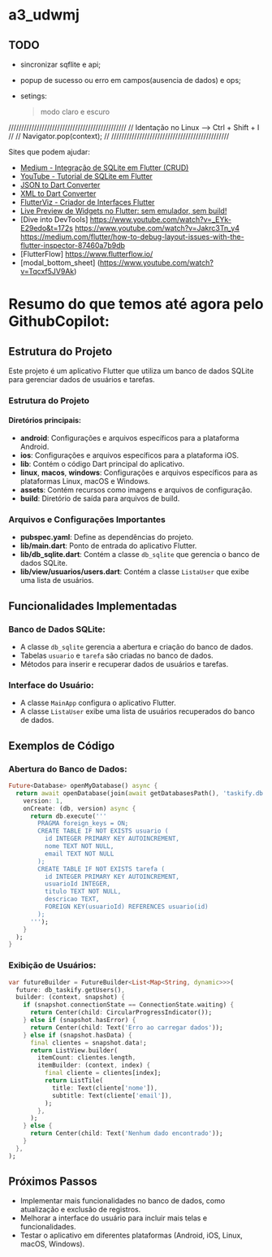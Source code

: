 # a3_udwmj

## TODO ##

- sincronizar sqflite e api;

- popup de sucesso ou erro em campos(ausencia de dados) e ops;

- setings:
  > modo claro e escuro


//////////////////////////////////////////////
// Identação no Linux --> Ctrl + Shift + I  //
// Navigator.pop(context);                  //
//////////////////////////////////////////////


Sites que podem ajudar:

- [Medium - Integração de SQLite em Flutter (CRUD)](https://medium.com/@purvangsuvagiya/a-step-by-step-guide-to-integrate-sqlite-in-your-flutter-app-crud-696f50f4f481)
- [YouTube - Tutorial de SQLite em Flutter](https://www.youtube.com/watch?v=A2k290Fj_UA)
- [JSON to Dart Converter](https://javiercbk.github.io/json_to_dart/)
- [XML to Dart Converter](https://jsonformatter.org/xml-to-dart)
- [FlutterViz - Criador de Interfaces Flutter](https://app.flutterviz.com/)
- [Live Preview de Widgets no Flutter: sem emulador, sem build!](https://www.youtube.com/watch?v=IjGrYy7HfFA)
- [Dive into DevTools]
  https://www.youtube.com/watch?v=_EYk-E29edo&t=172s
  https://www.youtube.com/watch?v=Jakrc3Tn_y4
  https://medium.com/flutter/how-to-debug-layout-issues-with-the-flutter-inspector-87460a7b9db
- [FlutterFlow] https://www.flutterflow.io/
- [modal_bottom_sheet] (https://www.youtube.com/watch?v=Tqcxf5JV9Ak)

# Resumo do que temos até agora pelo GithubCopilot:

## Estrutura do Projeto

Este projeto é um aplicativo Flutter que utiliza um banco de dados SQLite para gerenciar dados de usuários e tarefas.

### Estrutura do Projeto

#### Diretórios principais:

- **android**: Configurações e arquivos específicos para a plataforma Android.
- **ios**: Configurações e arquivos específicos para a plataforma iOS.
- **lib**: Contém o código Dart principal do aplicativo.
- **linux**, **macos**, **windows**: Configurações e arquivos específicos para as plataformas Linux, macOS e Windows.
- **assets**: Contém recursos como imagens e arquivos de configuração.
- **build**: Diretório de saída para arquivos de build.

### Arquivos e Configurações Importantes

- **pubspec.yaml**: Define as dependências do projeto.
- **lib/main.dart**: Ponto de entrada do aplicativo Flutter.
- **lib/db_sqlite.dart**: Contém a classe `db_sqlite` que gerencia o banco de dados SQLite.
- **lib/view/usuarios/users.dart**: Contém a classe `ListaUser` que exibe uma lista de usuários.

## Funcionalidades Implementadas

### Banco de Dados SQLite:

- A classe `db_sqlite` gerencia a abertura e criação do banco de dados.
- Tabelas `usuario` e `tarefa` são criadas no banco de dados.
- Métodos para inserir e recuperar dados de usuários e tarefas.

### Interface do Usuário:

- A classe `MainApp` configura o aplicativo Flutter.
- A classe `ListaUser` exibe uma lista de usuários recuperados do banco de dados.

## Exemplos de Código

### Abertura do Banco de Dados:

```dart
Future<Database> openMyDatabase() async {
  return await openDatabase(join(await getDatabasesPath(), 'taskify.db'),
    version: 1,
    onCreate: (db, version) async {
      return db.execute('''
        PRAGMA foreign_keys = ON;
        CREATE TABLE IF NOT EXISTS usuario (
          id INTEGER PRIMARY KEY AUTOINCREMENT,
          nome TEXT NOT NULL,
          email TEXT NOT NULL
        );
        CREATE TABLE IF NOT EXISTS tarefa (
          id INTEGER PRIMARY KEY AUTOINCREMENT,
          usuarioId INTEGER,
          titulo TEXT NOT NULL,
          descricao TEXT,
          FOREIGN KEY(usuarioId) REFERENCES usuario(id)
        );
      ''');
    }
  );
}
```

### Exibição de Usuários:

```dart
var futureBuilder = FutureBuilder<List<Map<String, dynamic>>>(
  future: db_taskify.getUsers(),
  builder: (context, snapshot) {
    if (snapshot.connectionState == ConnectionState.waiting) {
      return Center(child: CircularProgressIndicator());
    } else if (snapshot.hasError) {
      return Center(child: Text('Erro ao carregar dados'));
    } else if (snapshot.hasData) {
      final clientes = snapshot.data!;
      return ListView.builder(
        itemCount: clientes.length,
        itemBuilder: (context, index) {
          final cliente = clientes[index];
          return ListTile(
            title: Text(cliente['nome']),
            subtitle: Text(cliente['email']),
          );
        },
      );
    } else {
      return Center(child: Text('Nenhum dado encontrado'));
    }
  },
);
```

## Próximos Passos

- Implementar mais funcionalidades no banco de dados, como atualização e exclusão de registros.
- Melhorar a interface do usuário para incluir mais telas e funcionalidades.
- Testar o aplicativo em diferentes plataformas (Android, iOS, Linux, macOS, Windows).
